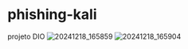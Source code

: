 # phishing-kali
projeto DIO
![20241218_165859](https://github.com/user-attachments/assets/435c27a7-ec2a-48d3-b8b1-87c414530dfc)
![20241218_165904](https://github.com/user-attachments/assets/6239c600-04bf-45fb-93ba-43aacd235166)
